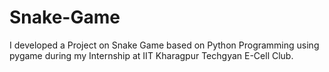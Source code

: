 # Snake-Game
I developed a Project on Snake Game based on Python Programming using pygame during my Internship at IIT Kharagpur Techgyan E-Cell Club.
